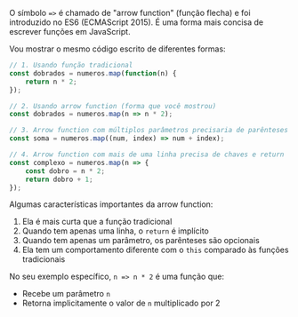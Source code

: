 O símbolo ``=>`` é chamado de "arrow function" (função flecha) e foi introduzido no ES6 (ECMAScript 2015). É uma forma mais concisa de escrever funções em JavaScript.

Vou mostrar o mesmo código escrito de diferentes formas:

```javascript
// 1. Usando função tradicional
const dobrados = numeros.map(function(n) {
    return n * 2;
});

// 2. Usando arrow function (forma que você mostrou)
const dobrados = numeros.map(n => n * 2);

// 3. Arrow function com múltiplos parâmetros precisaria de parênteses
const soma = numeros.map((num, index) => num + index);

// 4. Arrow function com mais de uma linha precisa de chaves e return
const complexo = numeros.map(n => {
    const dobro = n * 2;
    return dobro + 1;
});
```

Algumas características importantes da arrow function:
1. Ela é mais curta que a função tradicional
2. Quando tem apenas uma linha, o `return` é implícito
3. Quando tem apenas um parâmetro, os parênteses são opcionais
4. Ela tem um comportamento diferente com o `this` comparado às funções tradicionais

No seu exemplo específico, `n => n * 2` é uma função que:
- Recebe um parâmetro `n`
- Retorna implicitamente o valor de `n` multiplicado por 2